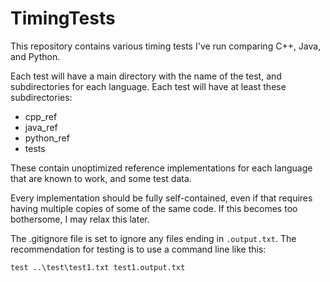 # TimingTests
This repository contains various timing tests I've run comparing C++, Java, and Python.

Each test will have a main directory with the name of the test,
and subdirectories for each language.
Each test will have at least these subdirectories:
- cpp_ref
- java_ref
- python_ref
- tests

These contain unoptimized reference implementations for each language that are known to work,
and some test data.

Every implementation should be fully self-contained,
even if that requires having multiple copies of some
of the same code.
If this becomes too bothersome,
I may relax this later.

The .gitignore file is set to ignore any files ending
in `.output.txt`.
The recommendation for testing
is to use a command line like this:

```
test ..\test\test1.txt test1.output.txt
```
